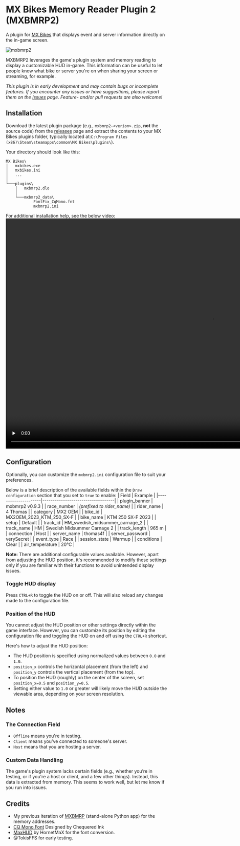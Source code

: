 # MX Bikes Memory Reader Plugin 2 (MXBMRP2)

A plugin for [MX Bikes](https://mx-bikes.com/) that displays event and server information directly on the in-game screen.

![mxbmrp2](https://github.com/user-attachments/assets/fad6f978-5035-465e-b6dd-b61eec51aeae)

MXBMRP2 leverages the game's plugin system and memory reading to display a customizable HUD in-game. This information can be useful to let people know what bike or server you're on when sharing your screen or streaming, for example.

_This plugin is in early development and may contain bugs or incomplete features. If you encounter any issues or have suggestions, please report them on the [Issues](https://github.com/thomas4f/mxbmrp2/issues) page. Feature- and/or pull requests are also welcome!_

## Installation

Download the latest plugin package (e.g., `mxbmrp2-<verion>.zip`, **not** the source code) from the [releases](https://github.com/thomas4f/mxbmrp2/releases) page and extract the contents to your MX Bikes plugins folder, typically located at:`C:\Program Files (x86)\Steam\steamapps\common\MX Bikes\plugins\`).

Your directory should look like this:

```
MX Bikes\
│   mxbikes.exe
│   mxbikes.ini
│   ...
│
└───plugins\
    │   mxbmrp2.dlo
    │
    └───mxbmrp2_data\
            FontFix_CqMono.fnt
            mxbmrp2.ini
```

For additional installation help, see the below video:
<video src="https://github.com/user-attachments/assets/fb0fd555-4e59-425f-8d01-f7496b2b1cf2" type="video/mp4" width="1280" height="718" controls preload="none">
  [mxbmrp2.mp4](https://github.com/user-attachments/assets/fb0fd555-4e59-425f-8d01-f7496b2b1cf2)
</video>

## Configuration

Optionally, you can customize the `mxbmrp2.ini` configuration file to suit your preferences.
  
Below is a brief description of the available fields within the `Draw configuration` section that you set to `true` to enable:
| Field               | Example                           |
|---------------------|-----------------------------------|
| plugin_banner       | mxbmrp2 v0.9.3                    |
| race_number         | _(prefixed to rider_name)_        | 
| rider_name          | 4 Thomas                          |
| category            | MX2 OEM                           |
| bike_id             | MX2OEM_2023_KTM_250_SX-F          |
| bike_name           | KTM 250 SX-F 2023                 |
| setup               | Default                           |
| track_id            | HM_swedish_midsummer_carnage_2    |
| track_name          | HM \| Swedish Midsummer Carnage 2 |
| track_length        | 965 m                             |
| connection          | Host                              |
| server_name         | thomas4f                          |
| server_password     | verySecret                        |
| event_type          | Race                              |
| session_state       | Warmup                            |
| conditions          | Clear                             |
| air_temperature     | 20°C                              |

**Note:** There are additional configurable values available. However, apart from adjusting the HUD position, it's recommended to modify these settings only if you are familiar with their functions to avoid unintended display issues.

### Toggle HUD display
Press `CTRL+R` to toggle the HUD on or off. This will also reload any changes made to the configuration file.

### Position of the HUD
You cannot adjust the HUD position or other settings directly within the game interface. However, you can customize its position by editing the configuration file and toggling the HUD on and off using the `CTRL+R` shortcut.

Here's how to adjust the HUD position:
 - The HUD position is specified using normalized values between `0.0` and `1.0`.
 - `position_x` controls the horizontal placement (from the left)  and `position_y` controls the vertical placement (from the top).
 - To position the HUD (roughly) on the center of the screen, set `position_x=0.5` and `position_y=0.5`.
 - Setting either value to `1.0` or greater will likely move the HUD outside the viewable area, depending on your screen resolution.

## Notes

### The Connection Field
 - `Offline` means you're in testing.
 - `Client` means you've connected to someone's server.
 - `Host` means that you are hosting a server.

### Custom Data Handling
The game's plugin system lacks certain fields (e.g., whether you’re in testing, or if you're a host or client, and a few other things). Instead, this data is extracted from memory. This seems to work well, but let me know if you run into issues. 

## Credits
 - My previous iteration of [MXBMRP](https://github.com/thomas4f/mxbmrp) (stand-alone Python app) for the memory addresses.
 - [CQ Mono Font](https://www.fontspace.com/cq-mono-font-f23980) Designed by Chequered Ink
 - [MaxHUD](https://forum.mx-bikes.com/index.php?topic=180.0) by HornetMaX for the font conversion.
 - @TokisFFS for early testing.
